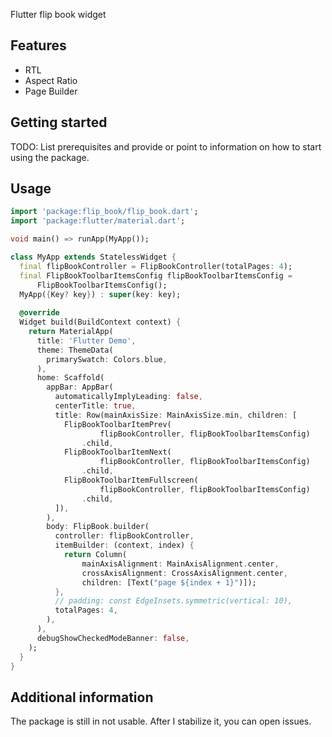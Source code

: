 <!-- 
This README describes the package. If you publish this package to pub.dev,
this README's contents appear on the landing page for your package.

For information about how to write a good package README, see the guide for
[writing package pages](https://dart.dev/guides/libraries/writing-package-pages). 

For general information about developing packages, see the Dart guide for
[creating packages](https://dart.dev/guides/libraries/create-library-packages)
and the Flutter guide for
[developing packages and plugins](https://flutter.dev/developing-packages). 
-->

Flutter flip book widget

## Features

* RTL
* Aspect Ratio
* Page Builder

## Getting started

TODO: List prerequisites and provide or point to information on how to
start using the package.

## Usage

```dart
import 'package:flip_book/flip_book.dart';
import 'package:flutter/material.dart';

void main() => runApp(MyApp());

class MyApp extends StatelessWidget {
  final flipBookController = FlipBookController(totalPages: 4);
  final FlipBookToolbarItemsConfig flipBookToolbarItemsConfig =
      FlipBookToolbarItemsConfig();
  MyApp({Key? key}) : super(key: key);
  
  @override
  Widget build(BuildContext context) {
    return MaterialApp(
      title: 'Flutter Demo',
      theme: ThemeData(
        primarySwatch: Colors.blue,
      ),
      home: Scaffold(
        appBar: AppBar(
          automaticallyImplyLeading: false,
          centerTitle: true,
          title: Row(mainAxisSize: MainAxisSize.min, children: [
            FlipBookToolbarItemPrev(
                    flipBookController, flipBookToolbarItemsConfig)
                .child,
            FlipBookToolbarItemNext(
                    flipBookController, flipBookToolbarItemsConfig)
                .child,
            FlipBookToolbarItemFullscreen(
                    flipBookController, flipBookToolbarItemsConfig)
                .child,
          ]),
        ),
        body: FlipBook.builder(
          controller: flipBookController,
          itemBuilder: (context, index) {
            return Column(
                mainAxisAlignment: MainAxisAlignment.center,
                crossAxisAlignment: CrossAxisAlignment.center,
                children: [Text("page ${index + 1}")]);
          },
          // padding: const EdgeInsets.symmetric(vertical: 10),
          totalPages: 4,
        ),
      ),
      debugShowCheckedModeBanner: false,
    );
  }
}
```

## Additional information

The package is still in not usable. After I stabilize it, you can open issues.